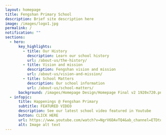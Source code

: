 ```yaml
---
layout: homepage
title: Fengshan Primary School
description: Brief site description here
image: /images/logo1.jpg
permalink: /
notification: ""
sections:
  - hero:
      key_highlights:
        - title: Our History
          description: Learn our school history
          url: /about-us/the-history/
        - title: Vision and mission
          description: Fengshan vision and mission
          url: /about-us/vision-and-mission/
        - title: School Matters
          description: Our school information
          url: /about-us/school-matters/
      background: /images/Homepage Design/Homepage Final v2 1920x720.png
  - infopic:
      title: Happenings @ Fengshan Primary
      subtitle: FEATURED VIDEO
      description: See our latest school video featured in Youtube
      button: CLICK HERE
      url: https://www.youtube.com/watch?v=NgrV6DAvTQ4&ab_channel=ETDtogo
      alt: Image alt text
---
```


